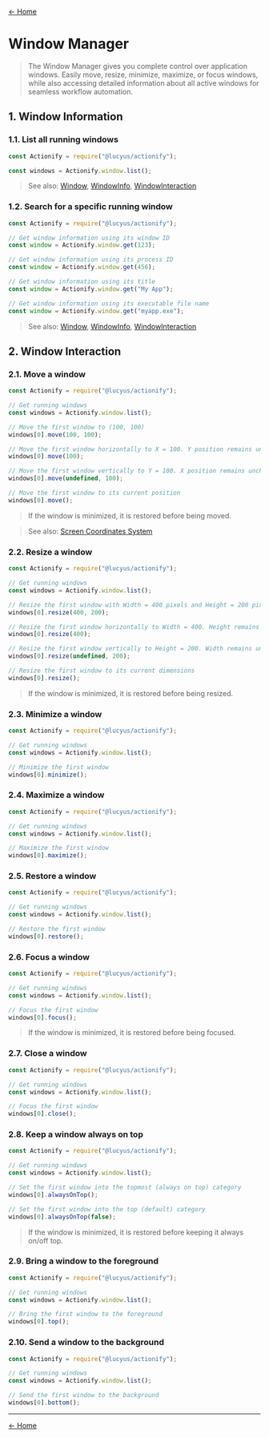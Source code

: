 [← Home](../README.md#features)

# Window Manager

> The Window Manager gives you complete control over application windows. Easily move, resize, minimize, maximize, or focus windows, while also accessing detailed information about all active windows for seamless workflow automation.

## 1. Window Information

### 1.1. List all running windows

```js
const Actionify = require("@lucyus/actionify");

const windows = Actionify.window.list();
```

> See also: [Window](../src/types/window/window.type.ts), [WindowInfo](../src/types/window-info/window-info.type.ts), [WindowInteraction](../src/types/window-interaction/window-interaction.type.ts)

### 1.2. Search for a specific running window

```js
const Actionify = require("@lucyus/actionify");

// Get window information using its window ID
const window = Actionify.window.get(123);

// Get window information using its process ID
const window = Actionify.window.get(456);

// Get window information using its title
const window = Actionify.window.get("My App");

// Get window information using its executable file name
const window = Actionify.window.get("myapp.exe");
```

> See also: [Window](../src/types/window/window.type.ts), [WindowInfo](../src/types/window-info/window-info.type.ts), [WindowInteraction](../src/types/window-interaction/window-interaction.type.ts)

## 2. Window Interaction

### 2.1. Move a window

```js
const Actionify = require("@lucyus/actionify");

// Get running windows
const windows = Actionify.window.list();

// Move the first window to (100, 100)
windows[0].move(100, 100);

// Move the first window horizontally to X = 100. Y position remains unchanged and equals current window Y position
windows[0].move(100);

// Move the first window vertically to Y = 100. X position remains unchanged and equals current window X position
windows[0].move(undefined, 100);

// Move the first window to its current position
windows[0].move();
```

> If the window is minimized, it is restored before being moved.

> See also: [Screen Coordinates System](./SCREEN.md#10-screen-coordinates-system)

### 2.2. Resize a window

```js
const Actionify = require("@lucyus/actionify");

// Get running windows
const windows = Actionify.window.list();

// Resize the first window with Width = 400 pixels and Height = 200 pixels
windows[0].resize(400, 200);

// Resize the first window horizontally to Width = 400. Height remains unchanged and equals current window height
windows[0].resize(400);

// Resize the first window vertically to Height = 200. Width remains unchanged and equals current window width
windows[0].resize(undefined, 200);

// Resize the first window to its current dimensions
windows[0].resize();
```

> If the window is minimized, it is restored before being resized.

### 2.3. Minimize a window

```js
const Actionify = require("@lucyus/actionify");

// Get running windows
const windows = Actionify.window.list();

// Minimize the first window
windows[0].minimize();
```

### 2.4. Maximize a window

```js
const Actionify = require("@lucyus/actionify");

// Get running windows
const windows = Actionify.window.list();

// Maximize the first window
windows[0].maximize();
```

### 2.5. Restore a window

```js
const Actionify = require("@lucyus/actionify");

// Get running windows
const windows = Actionify.window.list();

// Restore the first window
windows[0].restore();
```

### 2.6. Focus a window

```js
const Actionify = require("@lucyus/actionify");

// Get running windows
const windows = Actionify.window.list();

// Focus the first window
windows[0].focus();
```

> If the window is minimized, it is restored before being focused.

### 2.7. Close a window

```js
const Actionify = require("@lucyus/actionify");

// Get running windows
const windows = Actionify.window.list();

// Focus the first window
windows[0].close();
```

### 2.8. Keep a window always on top

```js
const Actionify = require("@lucyus/actionify");

// Get running windows
const windows = Actionify.window.list();

// Set the first window into the topmost (always on top) category
windows[0].alwaysOnTop();

// Set the first window into the top (default) category
windows[0].alwaysOnTop(false);
```

> If the window is minimized, it is restored before keeping it always on/off top.

### 2.9. Bring a window to the foreground

```js
const Actionify = require("@lucyus/actionify");

// Get running windows
const windows = Actionify.window.list();

// Bring the first window to the foreground
windows[0].top();
```

### 2.10. Send a window to the background

```js
const Actionify = require("@lucyus/actionify");

// Get running windows
const windows = Actionify.window.list();

// Send the first window to the background
windows[0].bottom();
```

---

[← Home](../README.md#features)
